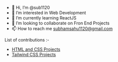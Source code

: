 - 👋 Hi, I’m @sub1120
- 👀 I’m interested in Web Development
- 🌱 I’m currently learning ReactJS
- 💞️ I’m looking to collaborate on Fron End Projects
- 📫 How to reach me subhamsahu1120@gmail.com

List of contributions :-
- [HTML and CSS Projects](https://github.com/stars/sub1120/lists/html-css-projects)
- [Tailwind CSS Projects](https://github.com/stars/sub1120/lists/tailwind-css-projects)

<!---
sub1120/sub1120 is a ✨ special ✨ repository because its `README.md` (this file) appears on your GitHub profile.
You can click the Preview link to take a look at your changes.
--->
